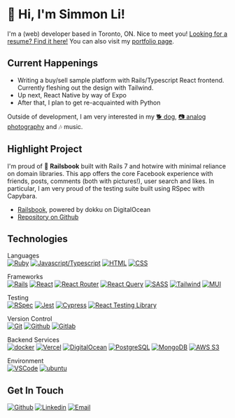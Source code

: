 # &#128075; Hi, I'm Simmon Li!

I'm a (web) developer based in Toronto, ON. Nice to meet you! [Looking for a resume? Find it here!](https://crespire.github.io/crespire/resume) You can also visit my [portfolio page](https://crespire.dev/).

## Current Happenings
* Writing a buy/sell sample platform with Rails/Typescript React frontend. Currently fleshing out the design with Tailwind.
* Up next, React Native by way of Expo
* After that, I plan to get re-acquainted with Python

Outside of development, I am very interested in my [&#128021; dog](https://www.instagram.com/heyojalapeno/), [&#128247; analog photography](https://simmon.li/) and &#127926; music.

## Highlight Project
I'm proud of &#128216; **Railsbook** built with Rails 7 and hotwire with minimal reliance on domain libraries. This app offers the core Facebook experience with friends, posts, comments (both with pictures!), user search and likes. In particular, I am very proud of the testing suite built using RSpec with Capybara.
* [Railsbook](https://railsbook.crespire.dev), powered by dokku on DigitalOcean
* [Repository on Github](https://github.com/crespire/rails_railsbook)

<!--
Badge format:
[![Name of Tech](https://img.shields.io/badge/-NAME_OF_TECH-000?style=for-the-badge&logo=name-of-tech)](#)

For spaces, badge text uses underscores, while the logo slug uses hyphens.
-->

## Technologies
Languages  
[![Ruby](https://img.shields.io/badge/-Ruby-000?style=for-the-badge&logo=ruby&logoColor=CC342D)](#) [![Javascript/Typescript](https://img.shields.io/badge/-JS%2FTS-000?style=for-the-badge&logo=typescript)](#) [![HTML](https://img.shields.io/badge/-HTML-000?style=for-the-badge&logo=html5)](#) [![CSS](https://img.shields.io/badge/-CSS-000?style=for-the-badge&logo=css3&logoColor=1572B6)](#)

Frameworks  
[![Rails](https://img.shields.io/badge/-Rails-000?style=for-the-badge&logo=ruby-on-rails&logoColor=CC0000)](#) [![React](https://img.shields.io/badge/-React-000?style=for-the-badge&logo=react)](#) [![React Router](https://img.shields.io/badge/-React_Router-000?style=for-the-badge&logo=react-router)](#) [![React Query](https://img.shields.io/badge/-React_Query-000?style=for-the-badge&logo=react-query)](#) [![SASS](https://img.shields.io/badge/-SASS-000?style=for-the-badge&logo=sass)](#) [![Tailwind](https://img.shields.io/badge/-Tailwind-000?style=for-the-badge&logo=tailwind-css)](#) [![MUI](https://img.shields.io/badge/-MUI-000?style=for-the-badge&logo=mui)](#)

Testing  
[![RSpec](https://img.shields.io/badge/-RSpec-000?style=for-the-badge&logo=rpsec)](#) [![Jest](https://img.shields.io/badge/-Jest-000?style=for-the-badge&logo=jest)](#) [![Cypress](https://img.shields.io/badge/-Cypress-000?style=for-the-badge&logo=cypress)](#) [![React Testing Library](https://img.shields.io/badge/-React_Testing_Library-000?style=for-the-badge&logo=testing-library)](#) 

Version Control  
[![Git](https://img.shields.io/badge/-Git-000?style=for-the-badge&logo=git)](#) [![Github](https://img.shields.io/badge/-Github-000?style=for-the-badge&logo=github)](#) [![Gitlab](https://img.shields.io/badge/-Gitlab-000?style=for-the-badge&logo=gitlab)](#)


Backend Services  
[![docker](https://img.shields.io/badge/-docker-000?style=for-the-badge&logo=docker)](#) [![Vercel](https://img.shields.io/badge/-Vercel-000?style=for-the-badge&logo=vercel)](#) [![DigitalOcean](https://img.shields.io/badge/-DigitalOcean-000?style=for-the-badge&logo=digitalocean)](#) [![PostgreSQL](https://img.shields.io/badge/-PostgreSQL-000?style=for-the-badge&logo=postgresql&logoColor=white)](#) [![MongoDB](https://shields.io/badge/-MongoDB-000?style=for-the-badge&logo=mongodb)](#) [![AWS S3](https://img.shields.io/badge/-AWS_S3-000?style=for-the-badge&logo=amazon-s3)](#)

Environment  
[![VSCode](https://img.shields.io/badge/-VSCode-000?style=for-the-badge&logo=visualstudiocode&logoColor=007ACC)](#) [![ubuntu](https://img.shields.io/badge/-Ubuntu-000?style=for-the-badge&logo=ubuntu)](#)

## Get In Touch
[![Github](https://img.shields.io/badge/-Simmon_Li-000?style=for-the-badge&logo=github&logoColor=azure&color=181717)](https://github.com/crespire) [![Linkedin](https://img.shields.io/badge/-Simmon_Li-000?style=for-the-badge&logo=linkedin&logoColor=azure&color=0A66C2)](https://www.linkedin.com/in/simmonli/) [![Email](https://img.shields.io/badge/-Simmon_Li-000?style=for-the-badge&logo=gmail&logoColor=azure&color=EA4335)](mailto:hello@crespire.dev)
